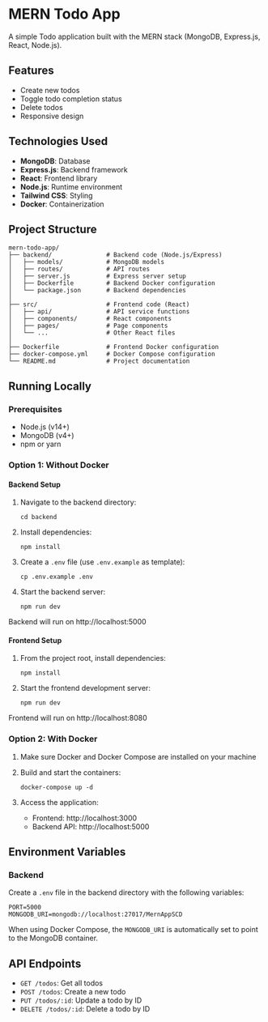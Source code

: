 
# MERN Todo App

A simple Todo application built with the MERN stack (MongoDB, Express.js, React, Node.js).

## Features

- Create new todos
- Toggle todo completion status
- Delete todos
- Responsive design

## Technologies Used

- **MongoDB**: Database
- **Express.js**: Backend framework
- **React**: Frontend library
- **Node.js**: Runtime environment
- **Tailwind CSS**: Styling
- **Docker**: Containerization

## Project Structure

```
mern-todo-app/
├── backend/               # Backend code (Node.js/Express)
│   ├── models/            # MongoDB models
│   ├── routes/            # API routes
│   ├── server.js          # Express server setup
│   ├── Dockerfile         # Backend Docker configuration
│   └── package.json       # Backend dependencies
│
├── src/                   # Frontend code (React)
│   ├── api/               # API service functions
│   ├── components/        # React components
│   ├── pages/             # Page components
│   └── ...                # Other React files
│
├── Dockerfile             # Frontend Docker configuration
├── docker-compose.yml     # Docker Compose configuration
└── README.md              # Project documentation
```

## Running Locally

### Prerequisites

- Node.js (v14+)
- MongoDB (v4+)
- npm or yarn

### Option 1: Without Docker

#### Backend Setup

1. Navigate to the backend directory:
   ```
   cd backend
   ```

2. Install dependencies:
   ```
   npm install
   ```

3. Create a `.env` file (use `.env.example` as template):
   ```
   cp .env.example .env
   ```

4. Start the backend server:
   ```
   npm run dev
   ```

Backend will run on http://localhost:5000

#### Frontend Setup

1. From the project root, install dependencies:
   ```
   npm install
   ```

2. Start the frontend development server:
   ```
   npm run dev
   ```

Frontend will run on http://localhost:8080

### Option 2: With Docker

1. Make sure Docker and Docker Compose are installed on your machine

2. Build and start the containers:
   ```
   docker-compose up -d
   ```

3. Access the application:
   - Frontend: http://localhost:3000
   - Backend API: http://localhost:5000

## Environment Variables

### Backend

Create a `.env` file in the backend directory with the following variables:

```
PORT=5000
MONGODB_URI=mongodb://localhost:27017/MernAppSCD
```

When using Docker Compose, the `MONGODB_URI` is automatically set to point to the MongoDB container.

## API Endpoints

- `GET /todos`: Get all todos
- `POST /todos`: Create a new todo
- `PUT /todos/:id`: Update a todo by ID
- `DELETE /todos/:id`: Delete a todo by ID
